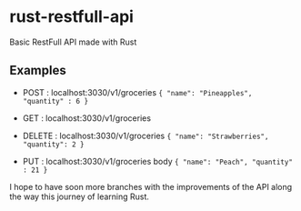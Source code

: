 # rust-restfull-api
Basic RestFull API made with Rust

## Examples

*   POST : localhost:3030/v1/groceries
        ```
            {
                "name": "Pineapples",
                "quantity" : 6
            }
        ```

*   GET : localhost:3030/v1/groceries

*   DELETE : localhost:3030/v1/groceries
        ```
        {
            "name": "Strawberries",
            "quantity": 2
        }
        ```

*   PUT : localhost:3030/v1/groceries
        body
        ```
        {
            "name": "Peach",
            "quantity" : 21
        }
        ```

I hope to have soon more branches with the improvements of the API along the way this journey of learning Rust.